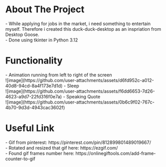 <h1>About The Project</h1>
- While applying for jobs in the market, i need something to entertain myself. Therefore i created this duck-duck-desktop as an inspriation from Desktop Goose.
<br>
- Done using tkinter in Python 3.12

<h1>Functionality</h1>
- Animation running from left to right of the screen <br>
![image](https://github.com/user-attachments/assets/d6fd952c-a012-40d8-94cd-8a4f173e7d1d)
- Sleep<br>
![image](https://github.com/user-attachments/assets/f6dd6653-7d26-4623-a9d7-22fd316f0e7a)
- Speaking Quote<br>
![image](https://github.com/user-attachments/assets/0b6c9f02-767c-4b70-9d3d-4943cac3602f)

<h1>Useful Link</h1>
-  Gif from pinterest: https://pinterest.com/pin/812899801489019667/<br>
-  Rotated and resized that gif here: https://ezgif.com/<br>
-  Found gif frames number here: https://onlinegiftools.com/add-frame-counter-to-gif<br>
